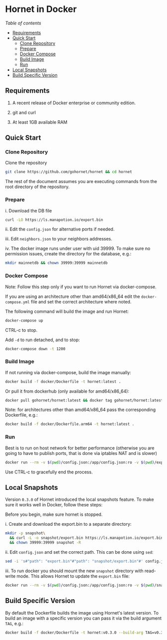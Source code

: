 # Hornet in Docker

*Table of contents*

<!--ts-->
   * [Requirements](#requirements)
   * [Quick Start](#quick-start)
     * [Clone Repository](#clone-repository)
     * [Prepare](#prepare)
     * [Docker Compose](#docker-compose)
     * [Build Image](#build-image)
     * [Run](#run)
   * [Local Snapshots](#local-snapshots)
   * [Build Specific Version](#build-specific-version)
<!--te-->

## Requirements

1. A recent release of Docker enterprise or community edition.

2. git and curl

3. At least 1GB available RAM

## Quick Start

### Clone Repository
Clone the repository

```sh
git clone https://github.com/gohornet/hornet && cd hornet
```
The rest of the document assumes you are executing commands from the root directory of the repository.

### Prepare

i. Download the DB file
```sh
curl -LO https://ls.manapotion.io/export.bin
```

ii. Edit the `config.json` for alternative ports if needed.

iii. Edit `neighbors.json` to your neighbors addresses.

iv. The docker image runs under user with uid 39999. To make sure no permission issues, create the directory for the database, e.g.:
```sh
mkdir mainnetdb && chown 39999:39999 mainnetdb
```
### Docker Compose

Note: Follow this step only if you want to run Hornet via docker-compose.

If you are using an architecture other than amd64/x86_64 edit the `docker-compose.yml` file and set the correct architecture where noted.

The following command will build the image and run Hornet:
```sh
docker-compose up
```
CTRL-c to stop.

Add `-d` to run detached, and to stop:

```sh
docker-compose down -t 1200
```

### Build Image
If not running via docker-compose, build the image manually:

```sh
docker build -f docker/Dockerfile -t hornet:latest .
```
Or pull it from dockerhub (only available for amd64/x86_64):

```sh
docker pull gohornet/hornet:latest && docker tag gohornet/hornet:latest hornet:latest
```

Note: for architectures other than amd64/x86_64 pass the corresponding Dockerfile, e.g.:
```sh
docker build -f docker/Dockerfile.arm64 -t hornet:latest .
```


### Run

Best is to run on host network for better performance (otherwise you are going to have to publish ports, that is done via iptables NAT and is slower)
```sh
docker run --rm -v $(pwd)/config.json:/app/config.json:ro -v $(pwd)/export.bin:/app/export.bin:ro -v $(pwd)/mainnetdb:/app/mainnetdb --name hornet --net=host hornet:latest
```
Use CTRL-c to gracefully end the process.

## Local Snapshots

Version `0.3.0` of Hornet introduced the local snapshots feature. To make sure it works well in Docker, follow these steps:

Before you begin, make sure hornet is stopped.

i. Create and download the export.bin to a separate directory:
```sh
mkdir -p snapshot\
  && curl -L -o snapshot/export.bin https://ls.manapotion.io/export.bin\
  && chown 39999:39999 snapshot -R
```

ii. Edit `config.json` and set the correct path. This can be done using `sed`:
```sh
sed -i 's#"path": "export.bin"#"path": "snapshot/export.bin"#' config.json
```

iii. To run docker you should mount the new `snapshot` directory with read-write mode. This allows Hornet to update the `export.bin` file:
```sh
docker run --rm -v $(pwd)/config.json:/app/config.json:ro -v $(pwd)/snapshot:/app/snapshot:rw -v $(pwd)/mainnetdb:/app/mainnetdb --name hornet --net=host hornet:latest
```

## Build Specific Version
By default the Dockerfile builds the image using Hornet's latest version. To build an image with a specific version you can pass it via the build argument `TAG`, e.g.:
```sh
docker build -f docker/Dockerfile -t hornet:v0.3.0 --build-arg TAG=v0.3.0 .
```
